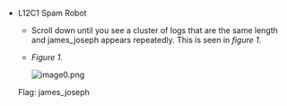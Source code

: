 - L12C1 Spam Robot
    - Scroll down until you see a cluster of logs that are the same length and james_joseph appears repeatedly. This is seen in *figure 1.*
    - *Figure 1.*
        
        ![image0.png](qvipin/Cyberstart-Writeups/Assets/image0.jpg)
        
    
    Flag: james_joseph
